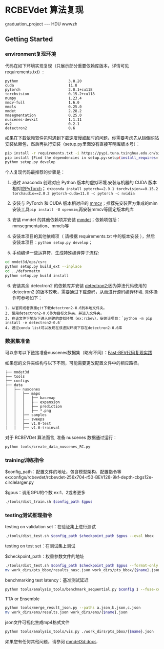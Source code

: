 # RCBEVdet 算法复现 

graduation_project --- HDU wwwzh 

## Getting Started

### environment复现环境

代码在如下环境实现复现（只展示部分重要依赖库版本，详情可见requirements.txt）:

```
python                       3.8.20
cuda                         11.8
pytorch                      2.0.1+cu118
torchvision                  0.15.2+cu118
numpy                        1.23.4
mmcv-full                    1.6.0
mmcls                        0.25.0
mmdet                        2.28.2
mmsegmentation               0.25.0
nuscenes-devkit              1.1.11
av2                          0.2.1
detectron2                   0.6
```

如果在下载依赖软件包时遇到下载速度慢或超时的问题，你需要考虑先从镜像网站安装依赖包，然后再执行安装（setup.py里面没有直接写明库版本号）：
```bash
pip install -r requirements.txt -i https://pypi.tuna.tsinghua.edu.cn/simple
pip install {Find the dependencies in setup.py:setup(install_requires=[...]) and write them down here} -i https://pypi.tuna.tsinghua.edu.cn/simple
python setup.py develop
```

个人复现代码最推荐的步骤是：

1. 通过 anaconda 创建对应 Python 版本的虚拟环境.安装与机器的 CUDA 版本相对应[PyTorch](https://pytorch.org/get-started/previous-versions/)； ex:`conda install pytorch==2.0.1 torchvision==0.15.2 torchaudio==2.0.2 pytorch-cuda=11.8 -c pytorch -c nvidia`

2. 安装与 PyTorch 和 CUDA 版本相对应的 [mmcv](https://github.com/open-mmlab/mmcv)；推荐先安装官方集成的mim安装工具`pip install -U openmim`,再安装mmcv等固定版本的库

3. 安装 mmdet 的其他依赖项并安装 [mmdet](https://github.com/open-mmlab/mmdetection)；依赖项包括：mmsegmentation、mmcls等

4. 安装本项目的其他依赖项（ 请根据 requirements.txt 中的版本安装 ），然后安装本项目：`python setup.py develop`；

5. 手动编译一些运算符，生成特殊编译算子流程:
```bash
cd mmdet3d/ops/csrc
python setup.py build_ext --inplace
cd ../deformattn
python setup.py build install
```
6. 安装其余 detectron2 的依赖库并安装 [detectron2](https://github.com/facebookresearch/detectron2);因为算法代码使用的 detectron2 的版本较老，需要通过下载源码，从而进行源码编译环境.
具体操作可参考如下：
```
1. 从官网或者直接git下载detectron2-0.6到本地文件夹。
2. 使用detectron2-0.6作为目标文件夹，并进入文件夹。
3. 在该文件下地址下进入创建的虚拟环境（ex:rcbev），安装该项目：`python -m pip install -e detectron2-0.6`
4. 通过conda list可以发现在该虚拟环境下存在detectron2-0.6库
```

### 数据集准备
可以参考以下链接准备nuscenes数据集（略有不同）：[Fast-BEV代码复现实践](https://blog.csdn.net/h904798869/article/details/130317240)

如果您的文件夹结构与以下不同，可能需要更改配置文件中的相应路径。

```
├── mmdet3d
├── tools
├── configs
├── data
│   ├── nuscenes
│   │   ├── maps
│   │   │   ├── basemap
│   │   │   ├── expansion
│   │   │   ├── prediction
│   │   │   ├── *.png
│   │   ├── samples
│   │   ├── sweeps
│   │   ├── v1.0-test
|   |   ├── v1.0-trainval
```

对于 RCBEVDet 算法而言, 准备 nuscenes 数据通过运行：
```bash
python tools/create_data_nuscenes_RC.py
```


### training训练指令
$config_path：配置文件的地址，包含模型架构、配置指令等 ex:configs/rcbevdet/rcbevdet-256x704-r50-BEV128-9kf-depth-cbgs12e-circlelarger.py

$gpus：调用GPU的个数 ex:1、2或者更多
```bash
./tools/dist_train.sh $config_path $gpus
```

### testing测试推理指令

testing on validation set：在验证集上进行测试

```bash
./tools/dist_test.sh $config_path $checkpoint_path $gpus --eval bbox
```

testing on test set：在测试集上测试

$checkpoint_path：权重参数文件的地址
```bash
./tools/dist_test.sh $config_path $checkpoint_path $gpus --format-only --eval-options 'jsonfile_prefix=work_dirs'
mv work_dirs/pts_bbox/results_nusc.json work_dirs/pts_bbox/{$name}.json
```

benchmarking test latency：基准测试延迟

```bash
python tools/analysis_tools/benchmark_sequential.py $config 1 --fuse-conv-bn
```

TTA or Ensemble

```bash
python tools/merge_result_json.py --paths a.json,b.json,c.json
mv work_dirs/ens/results.json work_dirs/ens/{$name}.json
```

json文件可视化生成mp4格式文件
```bash
python tools/analysis_tools/vis.py ./work_dirs/pts_bbox/{$name}.json
```

如果您有任何其他问题，请参阅 
<a href='https://mmdetection3d.readthedocs.io/en/v1.0.0rc1/'>mmdet3d docs</a>.

